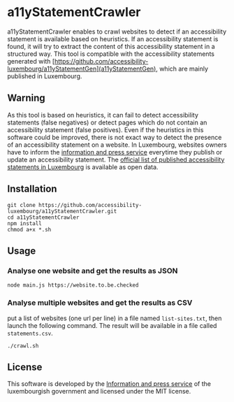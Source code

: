 # a11yStatementCrawler

a11yStatementCrawler enables to crawl websites to detect if an accessibility statement is available based on heuristics. If an accessibility statement is found, it will try to extract the content of this accessibility statement in a structured way. This tool is compatible with the accessibility statements generated with [https://github.com/accessibility-luxembourg/a11yStatementGen](a11yStatementGen), which are mainly published in Luxembourg.

## Warning

As this tool is based on heuristics, it can fail to detect accessibility statements (false negatives) or detect pages which do not contain an accessibility statement (false positives). Even if the heuristics in this software could be improved, there is not exact way to detect the presence of an accessibility statement on a website. 
In Luxembourg, websites owners have to inform the [information and press service](https://sip.gouvernement.lu) everytime they publish or update an accessibility statement. The [official list of published accessibility statements in Luxembourg](https://data.public.lu/fr/datasets/declarations-daccessibilite/) is available as open data. 

## Installation
```
git clone https://github.com/accessibility-luxembourg/a11yStatementCrawler.git
cd a11yStatementCrawler
npm install
chmod a+x *.sh
```

## Usage

### Analyse one website and get the results as JSON
```
node main.js https://website.to.be.checked
```

### Analyse multiple websites and get the results as CSV
put a list of websites (one url per line) in a file named `list-sites.txt`, then launch the following command. The result will be available in a file called `statements.csv`.
```
./crawl.sh
```

## License

This software is developed by the [Information and press service](https://sip.gouvernement.lu/en.html) of the luxembourgish government and licensed under the MIT license.
